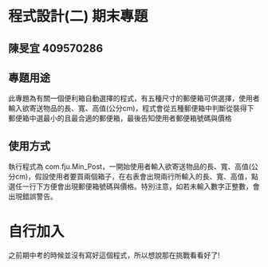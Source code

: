 # 程式設計(二) 期末專題
## 陳旻宜 409570286

## 專題用途
 此專題為有關一個便利箱自動選擇的程式，有五種尺寸的郵便箱可供選擇，使用者輸入欲寄送物品的長、寬、高值(公分cm)，程式會從五種郵便箱中判斷從裝得下郵便箱中選最小的且最合適的郵便箱，最後告知使用者郵便箱號碼與價格
## 使用方式
 執行程式為 com.fju.Min_Post，一開始使用者輸入欲寄送物品的長、寬、高值(公分cm)，假設使用者要買兩個箱子，在右表會出現兩行所輸入的長、寬、高值，點選任一行下方便會出現郵便箱號碼與價格。特別注意，如若未輸入數字正整數，會出現錯誤警告。
 # 自行加入
 之前期中考的時候並沒有寫好這個程式，所以想說那在挑戰看看好了!


